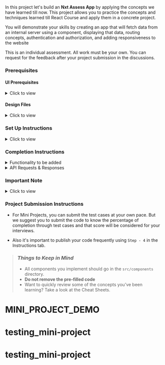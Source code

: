 In this project let's build an **Nxt Assess App** by applying the concepts we have learned till now. This project allows you to practice the concepts and techniques learned till React Course and apply them in a concrete project.

You will demonstrate your skills by creating an app that will fetch data from an internal server using a component, displaying that data, routing concepts, authentication and authorization, and adding responsiveness to the website

This is an individual assessment. All work must be your own. You can request for the feedback after your project submission in the discussions.

### Prerequisites

#### UI Prerequisites

<details>
<summary>Click to view</summary>

- What is Figma?
  - Figma is a vector graphics editor and prototyping tool which is primarily web-based. You can check more info on the <a href="https://www.figma.com/" target="_blank">website</a>
- Create a Free account in Figma.
  - Kindly follow the instructions as shown in <a href="https://www.youtube.com/watch?v=hrHL2VLMl7g&t=37s" target="_blank">this</a> video to create a free Figma account. Watch the video upto **00:50**
- How to Check CSS in Figma?
  - Kindly follow the instructions as shown in <a href="https://www.youtube.com/watch?v=B242nuM3y2s" target="_blank">this</a> video to check CSS in a Figma screen. Watch the video upto **02:45**.
- Export Images in Figma screen

  - Kindly follow the instructions as shown in <a href="https://www.youtube.com/watch?v=NpzL1MONwaw" target="_blank">this</a> video to export images from a Figma screen.
  - Click on the Export button to get Export options as shown in the below image.

  <div style="text-align:center;margin:10px 0px 0px 45px;width:200px;">
    <img src="https://assets.ccbp.in/frontend/react-js/figma-export-option.png" />
  </div>

- Upload your exported images from Figma to Cloudinary and get image URLs from Cloudinary. Refer <a href="https://learning.ccbp.in/projects/course?c_id=fe4c935d-3ad5-4bb8-a1a5-9b045ae70010&s_id=2f72d6fe-09a7-4c0a-b0db-196740c853a0&t_id=6535e48d-fb4e-45c4-9654-3da423c79e26" target="_blank">this</a> session for better understanding.

</details>

#### Design Files

<details>
<summary>Click to view</summary>

- You can check the **Design Files** for different devices <a href="https://www.figma.com/file/zrXNYeUKIuICnGbGGg0jt2/NXT-Assess" target="_blank">here</a>.

</details>

### Set Up Instructions

<details>
<summary>Click to view</summary>

- Download dependencies by running `npm install`
- Start up the app using `npm start`
</details>

### Completion Instructions

<details>
<summary>Functionality to be added</summary>
<br/>
The app must have the following functionalities

- **Login Route**

  - When an invalid credentials are provided and the **Login** button is clicked, then the respective error message received from the response should be displayed
  - When a valid credentials are provided and the **Login** button is clicked, then the page should be navigated to the Home Route
  - When an _unauthenticated_ user tries to access the Home Route, Assessment Route and Results Route, then the page should be navigated to Login Route
  - When an _authenticated_ user tries to access the Home Route, Assessment Route and Results Route, then the page should be navigated to the respective route
  - When an _authenticated_ user tries to access the Login Route, then the page should be navigated to the Home Route
  - When the **Show Password** checkbox is checked, then the password should be shown
  - When the **Show Password** checkbox is unchecked, then the password should be masked

- **Home Route**

  - When an authenticated user opens the Home Route,
    - When the **Start Assessment** button is clicked, then the page should be navigated to the Assessment Route

- **Assessment Route**

  - When an authenticated user opens the Assessment Route,

    - An HTTP GET request should be made to **questionsApiUrl**

      - **_loader_** should be displayed while fetching the data
      - After the data is fetched successfully,
        - The text of the first question, along with its corresponding options from the list of questions received in the response, should be displayed.
          - If the `option_type` value is `DEFAULT`, then the default options view should be displayed as shown in the Figma
          - If the `option_type` value is `IMAGE`, then the image options view should be displayed as shown in the Figma
          - If the `option_type` value is `SINGLE SELECT`, then the single select options view should be displayed as shown in the Figma
        - The **Next Question** button should be displayed
        - Answered questions count should be `0`
        - Unanswered questions count should be equal to the total number of questions received from the response
        - The timer should start running backwards from the timer limit value set
      - If the HTTP GET request made is unsuccessful, then the failure view should be displayed as shown in the Figma
        - When the **Retry** button is clicked, an HTTP GET request should be made to **questionsApiUrl**
      - When a question number in the question numbers list is clicked,
        - If the `option_type` value is `DEFAULT`, then the default options view should be displayed as shown in the Figma
        - If the `option_type` value is `IMAGE`, then the image options view should be displayed as shown in the Figma
        - If the `option_type` value is `SINGLE SELECT`, then the single select options view should be displayed as shown in the Figma

    - When the **Next Question** button is clicked, then the next question text and its corresponding options should be displayed
    - If the active question has the `option_type` value as either `DEFAULT` or `IMAGE` and an option is selected,
      - Selected option should be highlighted as shown in the Figma
      - Answered questions count should be incremented by one
      - Unanswered questions count should be decremented by one
    - If the active question has the `option_type` value as `SINGLE_SELECT`
      - First option is selected by default
      - Answered questions count should be incremented by one
      - Unanswered questions count should be decremented by one
    - When a question number in the question numbers list is clicked, if that has already been answered,
      - The user should be able to see the selected option
      - The user should be able to change the selected option
      - Answered questions count and unanswered questions count should remain the same
    - When the last question number in the question numbers list is clicked,
      - The **Next Question** button should not be displayed
    - When the **Submit Assessment** button is clicked within the time limit, then the assessment should end, and the page should be navigated to Results Route
    - When the timer has ended,
      - Assessment should end, and the page should be navigated to Results Route

- **Results Route**

  - When the **Submit Assessment** button in the Assessment Route is clicked within the time, then the submit view should be displayed as shown in the Figma

    - The score achieved should be displayed
    - Time taken to submit the assessment should be displayed

  - When the timer has ended, then the time up view should be displayed as shown in the Figma

    - The score achieved before the timer has ended should be displayed

  - When the **Reattempt** button is clicked,
    - Both score and time taken values should be reset to `0`
    - Page should be navigated to Assessment Route
    - User should be able to reattempt the assessment.

- **Not Found Route**

  - When a random path is provided as the URL, then the page should navigate to the Not Found Route

- **Header**

  - When the **website logo** image in the Header is clicked, the page should be navigated to the Home Route
  - When the **Logout** button in the Header is clicked in Home or Assessment or Results Route, then the page should be navigated to the Login Route

- Users should be able to view the website responsively in mobile view, tablet view as well

  </details>

<details>
<summary>API Requests & Responses</summary>
<br/>

**loginApiUrl**

#### API: `https://apis.ccbp.in/login`

#### Method: `POST`

#### Request:

```json
{
  "username": "rahul",
  "password": "rahul@2021"
}
```

#### Description:

Returns a response based on the credentials provided

#### Sample Success Response

```json
{
  "jwt_token": "eyJhbGciOiJIUzI1NiIsInR5cCI6IkpXVCJ9.eyJ1c2VybmFtZSI6InJhaHVsIiwicm9sZSI6IlBSSU1FX1VTRVIiLCJpYXQiOjE2MTk2Mjg2MTN9. nZDlFsnSWArLKKeF0QbmdVfLgzUbx1BGJsqa2kc_21Y"
}
```

#### Sample Failure Response

```json
{
  "status_code": 404,
  "error_msg": "Username is not found"
}
```

**questionsApiUrl**

#### API: `https://apis.ccbp.in/assess/questions`

#### Method: `GET`

#### Description:

Returns a response containing the list of all questions

#### Sample Response

```json
{
  "total": 10,
  "questions": [
    {
      "id": "4c08f8e2-d69a-4cfa-9245-b76bdf3588d1",
      "options_type": "DEFAULT",
      "question_text": "React JS is developed by?",
      "options": [
        {
          "id": "a8222953-e043-4873-abee-bc5dae13ee51",
          "text": "Facebook",
          "is_correct": "true"
        },
        {
          "id": "0d5470e9-915e-400f-b495-930291046216",
          "text": "Twitter",
          "is_correct": "false"
        },
        "..."
      ]
    },
    "..."
  ]
}
```

</details>

### Important Note

<details>
<summary>Click to view</summary>

<br/>

**The following instructions are required for the tests to pass**

- **Note:**

  - For Mini Projects, You have to use HTML elements to style the React Components. Usage of `styled-components` (CSS in JS) to style React components are not supported in Mini Projects. Test cases won't be passed, if you use styled components.
  - Refer to the below Example for the usage of `data-testid` in the HTML elements
    - Example: `<div data-testid="questionItem" className="question-item"/>`

- **Routes**

  - `Home` Route should consist of `/` in the URL path
  - `Assessment` Route should consist of `/assessment` in the URL path
  - `Results` Route should consist of `/results` in the URL path

  - **Header**

    - The Nxt Assess Logo image in Header should consist of alt attribute value as `website logo`

- **Login Route**

  - The Nxt Assess Logo image should consist of alt attribute value as `login website logo`

- **Home Route**

  - The Assessment image should consist of alt attribute value as `assessment`.
  - Kindly follow the assessment instructions as shown in figma.

- **Assessment Route**

  - Duration of the Assessment must be 10 minutes
  - The Failure View image should consist of alt attribute value as `failure view`
  - Wrap the `Loader` component with an HTML container element and add the `data-testid` attribute value as **loader** to it

  ```jsx
  <div className="loader-container" data-testid="loader">
    <Loader type="ThreeDots" color="#263868" height={50} width={50} />
  </div>
  ```

  - The question with `options_type` is `IMAGE`, options should have alt attribute value as the value of the key `text` of each option item in the corresponding question from the list of questions from the received response

- **Results Route**

  - The Submit image should consist of alt attribute value as `submit`
  - The Time Up image should consist of alt attribute value as `time up`

- **Not Found Route**
  - The Not Found image should consist of alt attribute value as `not found`

</details>

### Project Submission Instructions

- For Mini Projects, you can submit the test cases at your own pace. But we suggest you to submit the code to know the percentage of completion through test cases and that score will be considered for your interviews.

- Also it's important to publish your code frequently using `Step - 4` in the Instructions tab.

> ### _Things to Keep in Mind_
>
> - All components you implement should go in the `src/components` directory.
> - **Do not remove the pre-filled code**
> - Want to quickly review some of the concepts you’ve been learning? Take a look at the Cheat Sheets.
# MINI_PROJECT_DEMO
# testing_mini-project
# testing_mini-project
